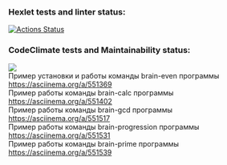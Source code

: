 ### Hexlet tests and linter status:
[![Actions Status](https://github.com/ReYaNOW/python-project-49/workflows/hexlet-check/badge.svg)](https://github.com/ReYaNOW/python-project-49/actions)
### CodeClimate tests and Maintainability status:
<a href="https://codeclimate.com/github/ReYaNOW/python-project-49/maintainability"><img src="https://api.codeclimate.com/v1/badges/f09f6f2f890183ba1102/maintainability" /></a>  
Пример установки и работы команды brain-even программы  
https://asciinema.org/a/551369  
Пример работы команды brain-calc программы  
https://asciinema.org/a/551402  
Пример работы команды brain-gcd программы  
https://asciinema.org/a/551517  
Пример работы команды brain-progression программы  
https://asciinema.org/a/551531  
Пример работы команды brain-prime программы  
https://asciinema.org/a/551539